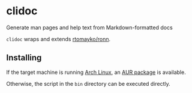 # clidoc
Generate man pages and help text from Markdown-formatted docs

`clidoc` wraps and extends [rtomayko/ronn](https://github.com/rtomayko/ronn).

## Installing
If the target machine is running [Arch Linux](https://www.archlinux.org/),
an [AUR package](https://aur.archlinux.org/packages/clidocs/) is
available.

Otherwise, the script in the `bin` directory can be executed directly.

